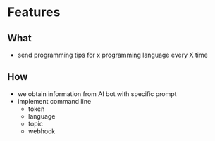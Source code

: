 # Features

## What
* send programming tips for x programming language every X time

## How
* we obtain information from AI bot with specific prompt
* implement command line
  * token
  * language
  * topic
  * webhook

